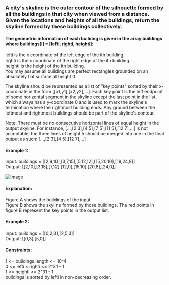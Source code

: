 ### A city's skyline is the outer contour of the silhouette formed by all the buildings in that city when viewed from a distance. Given the locations and heights of all the buildings, return the skyline formed by these buildings collectively.

#### The geometric information of each building is given in the array buildings where buildings[i] = [lefti, righti, heighti]:  

lefti is the x coordinate of the left edge of the ith building.  
righti is the x coordinate of the right edge of the ith building.  
heighti is the height of the ith building.  
You may assume all buildings are perfect rectangles grounded on an absolutely flat surface at height 0.  
  
The skyline should be represented as a list of "key points" sorted by their x-coordinate in the form [[x1,y1],[x2,y2],...]. Each key point is the left endpoint of some horizontal segment in the skyline except the last point in the list, which always has a y-coordinate 0 and is used to mark the skyline's termination where the rightmost building ends. Any ground between the leftmost and rightmost buildings should be part of the skyline's contour.  

Note: There must be no consecutive horizontal lines of equal height in the output skyline. For instance, [...,[2 3],[4 5],[7 5],[11 5],[12 7],...] is not acceptable; the three lines of height 5 should be merged into one in the final output as such: [...,[2 3],[4 5],[12 7],...]  

 

#### Example 1:  
  
Input: buildings = [[2,9,10],[3,7,15],[5,12,12],[15,20,10],[19,24,8]]  
Output: [[2,10],[3,15],[7,12],[12,0],[15,10],[20,8],[24,0]]  
   
   
   ![image](https://user-images.githubusercontent.com/91481732/193333166-ec214b1b-0be6-45d2-99c5-e9af7d315fb3.png)
#### Explanation:  
Figure A shows the buildings of the input.  
Figure B shows the skyline formed by those buildings. The red points in figure B represent the key points in the output list.  
  
  
  
#### Example 2:  
  
Input: buildings = [[0,2,3],[2,5,3]]  
Output: [[0,3],[5,0]]  
 

#### Constraints:  

1 <= buildings.length <= 10^4  
0 <= lefti < righti <= 2^31 - 1  
1 <= heighti <= 2^31 - 1  
buildings is sorted by lefti in non-decreasing order.  
